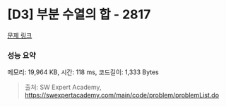 # [D3] 부분 수열의 합 - 2817 

[문제 링크](https://swexpertacademy.com/main/code/problem/problemDetail.do?contestProbId=AV7IzvG6EksDFAXB) 

### 성능 요약

메모리: 19,964 KB, 시간: 118 ms, 코드길이: 1,333 Bytes



> 출처: SW Expert Academy, https://swexpertacademy.com/main/code/problem/problemList.do